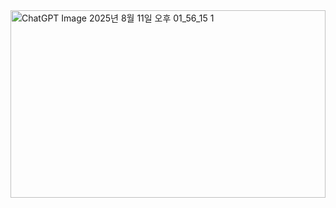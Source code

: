 <!--
**YouVin/YouVin** is a ✨ _special_ ✨ repository because its `README.md` (this file) appears on your GitHub profile.

Here are some ideas to get you started:

- 🔭 I’m currently working on ...
- 🌱 I’m currently learning ...
- 👯 I’m looking to collaborate on ...
- 🤔 I’m looking for help with ...
- 💬 Ask me about ...
- 📫 How to reach me: ...
- 😄 Pronouns: ...
- ⚡ Fun fact: ...
-->


<img width="100%" height="300" alt="ChatGPT Image 2025년 8월 11일 오후 01_56_15 1" src="https://github.com/user-attachments/assets/41b59920-6342-4a4e-8c26-c54a05512263" />

